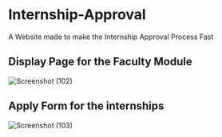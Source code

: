 # Internship-Approval
A Website made to make the Internship Approval Process Fast

## Display Page for the Faculty Module
![Screenshot (102)](https://user-images.githubusercontent.com/68076786/108582162-68a62500-7357-11eb-9228-4dc492db1227.png)

## Apply Form for the internships
![Screenshot (103)](https://user-images.githubusercontent.com/68076786/108582014-9dfe4300-7356-11eb-9604-4b1f62cad04b.png)
